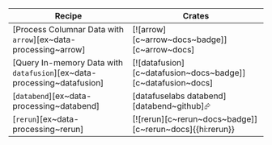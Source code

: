 | Recipe | Crates |
|--------|--------|
| [Process Columnar Data with `arrow`][ex~data-processing~arrow] | [![arrow][c~arrow~docs~badge]][c~arrow~docs] |
| [Query In-memory Data with `datafusion`][ex~data-processing~datafusion] | [![datafusion][c~datafusion~docs~badge]][c~datafusion~docs] |
| [`databend`][ex~data-processing~databend] | [datafuselabs databend][databend~github]⮳ |
| [`rerun`][ex~data-processing~rerun] | [![rerun][c~rerun~docs~badge]][c~rerun~docs]{{hi:rerun}} |
